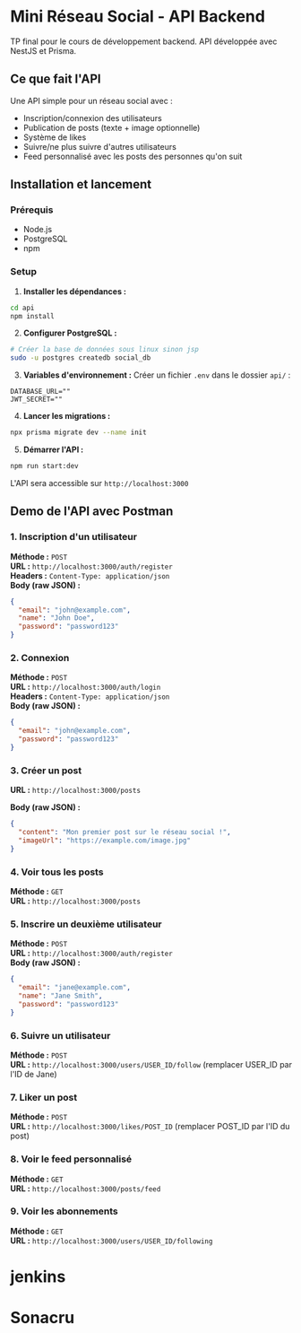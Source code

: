 # Mini Réseau Social - API Backend

TP final pour le cours de développement backend. API développée avec NestJS et Prisma.

## Ce que fait l'API

Une API simple pour un réseau social avec :
- Inscription/connexion des utilisateurs
- Publication de posts (texte + image optionnelle)
- Système de likes
- Suivre/ne plus suivre d'autres utilisateurs
- Feed personnalisé avec les posts des personnes qu'on suit

## Installation et lancement

### Prérequis
- Node.js 
- PostgreSQL
- npm

### Setup

1. **Installer les dépendances :**
```bash
cd api
npm install
```

2. **Configurer PostgreSQL :**
```bash
# Créer la base de données sous linux sinon jsp 
sudo -u postgres createdb social_db
```

3. **Variables d'environnement :**
Créer un fichier `.env` dans le dossier `api/` :
```
DATABASE_URL=""
JWT_SECRET=""
```

4. **Lancer les migrations :**
```bash
npx prisma migrate dev --name init
```

5. **Démarrer l'API :**
```bash
npm run start:dev
```

L'API sera accessible sur `http://localhost:3000`

## Demo de l'API avec Postman

### 1. Inscription d'un utilisateur

**Méthode :** `POST`  
**URL :** `http://localhost:3000/auth/register`  
**Headers :** `Content-Type: application/json`  
**Body (raw JSON) :**
```json
{
  "email": "john@example.com",
  "name": "John Doe",
  "password": "password123"
}
```

### 2. Connexion

**Méthode :** `POST`  
**URL :** `http://localhost:3000/auth/login`  
**Headers :** `Content-Type: application/json`  
**Body (raw JSON) :**
```json
{
  "email": "john@example.com",
  "password": "password123"
}
```

### 3. Créer un post

**URL :** `http://localhost:3000/posts`  

**Body (raw JSON) :**
```json
{
  "content": "Mon premier post sur le réseau social !",
  "imageUrl": "https://example.com/image.jpg"
}
```

### 4. Voir tous les posts

**Méthode :** `GET`  
**URL :** `http://localhost:3000/posts`  

### 5. Inscrire un deuxième utilisateur

**Méthode :** `POST`  
**URL :** `http://localhost:3000/auth/register`  
**Body (raw JSON) :**
```json
{
  "email": "jane@example.com",
  "name": "Jane Smith",
  "password": "password123"
}
```

### 6. Suivre un utilisateur

**Méthode :** `POST`  
**URL :** `http://localhost:3000/users/USER_ID/follow` (remplacer USER_ID par l'ID de Jane)  

### 7. Liker un post

**Méthode :** `POST`  
**URL :** `http://localhost:3000/likes/POST_ID` (remplacer POST_ID par l'ID du post)  

### 8. Voir le feed personnalisé

**Méthode :** `GET`  
**URL :** `http://localhost:3000/posts/feed`  

### 9. Voir les abonnements

**Méthode :** `GET`  
**URL :** `http://localhost:3000/users/USER_ID/following`  



# jenkins
# Sonacru
